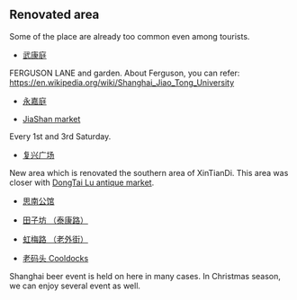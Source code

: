 ## Renovated area

Some of the place are already too common even among tourists.


- [武康庭](http://www.fergusonlane.com.cn/)

FERGUSON LANE and garden. About Ferguson, you can refer:
https://en.wikipedia.org/wiki/Shanghai_Jiao_Tong_University


- [永嘉庭](http://www.shanghainavi.com/miru/236/)

- [JiaShan market](http://www.jiashansaturdaymarket.com/)

Every 1st and 3rd Saturday.

- [复兴广场](http://www.shanghainavi.com/miru/423/)

New area which is renovated the southern area of XinTianDi.
This area was closer with [DongTai Lu antique market](http://www.tripadvisor.jp/Attraction_Review-g308272-d548472-Reviews-Dongtai_Road_Antique_Market-Shanghai.html).

- [思南公馆](http://www.shanghainavi.com/miru/264/)

- [田子坊 （泰康路）](http://www.shanghainavi.com/miru/93/)

- [虹梅路 （老外街）](http://www.shanghainavi.com/miru/168/)

- [老码头 Cooldocks ](http://www.thecooldocks.com/)

Shanghai beer event is held on here in many cases. In Christmas season, we can enjoy several event as well.

